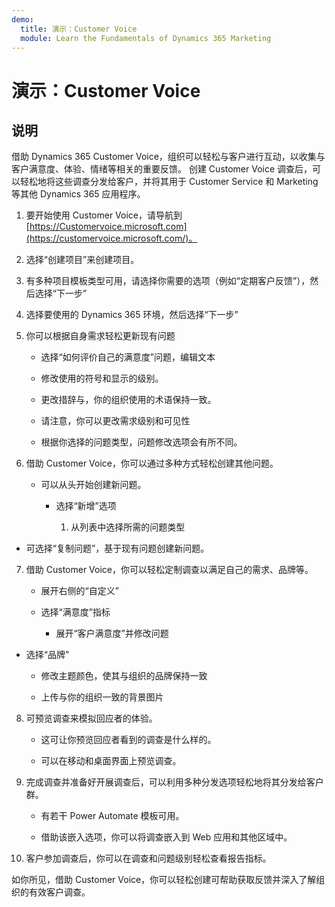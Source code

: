 ```yaml
---
demo:
  title: 演示：Customer Voice
  module: Learn the Fundamentals of Dynamics 365 Marketing
---
```


# 演示：Customer Voice

## 说明

借助 Dynamics 365 Customer Voice，组织可以轻松与客户进行互动，以收集与客户满意度、体验、情绪等相关的重要反馈。 创建 Customer Voice 调查后，可以轻松地将这些调查分发给客户，并将其用于 Customer Service 和 Marketing 等其他 Dynamics 365 应用程序。 

1. 要开始使用 Customer Voice，请导航到 [https://Customervoice.microsoft.com](https://customervoice.microsoft.com/)。 

2. 选择“创建项目”来创建项目。

3. 有多种项目模板类型可用，请选择你需要的选项（例如“定期客户反馈”），然后选择“下一步”

4. 选择要使用的 Dynamics 365 环境，然后选择“下一步”

5. 你可以根据自身需求轻松更新现有问题

    - 选择“如何评价自己的满意度”问题，编辑文本

    - 修改使用的符号和显示的级别。 

    - 更改措辞与，你的组织使用的术语保持一致。 

    - 请注意，你可以更改需求级别和可见性

    - 根据你选择的问题类型，问题修改选项会有所不同。

6. 借助 Customer Voice，你可以通过多种方式轻松创建其他问题。 

    - 可以从头开始创建新问题。

        - 选择“新增”选项

            1. 从列表中选择所需的问题类型

- 可选择“复制问题”，基于现有问题创建新问题。

7. 借助 Customer Voice，你可以轻松定制调查以满足自己的需求、品牌等。 

    - 展开右侧的“自定义”

    - 选择“满意度”指标

        - 展开“客户满意度”并修改问题

- 选择“品牌”

    - 修改主题颜色，使其与组织的品牌保持一致

    - 上传与你的组织一致的背景图片

8. 可预览调查来模拟回应者的体验。 

    - 这可让你预览回应者看到的调查是什么样的。 

    - 可以在移动和桌面界面上预览调查。 

9. 完成调查并准备好开展调查后，可以利用多种分发选项轻松地将其分发给客户群。

    - 有若干 Power Automate 模板可用。 

    - 借助该嵌入选项，你可以将调查嵌入到 Web 应用和其他区域中。 

10. 客户参加调查后，你可以在调查和问题级别轻松查看报告指标。 

如你所见，借助 Customer Voice，你可以轻松创建可帮助获取反馈并深入了解组织的有效客户调查。 

 
